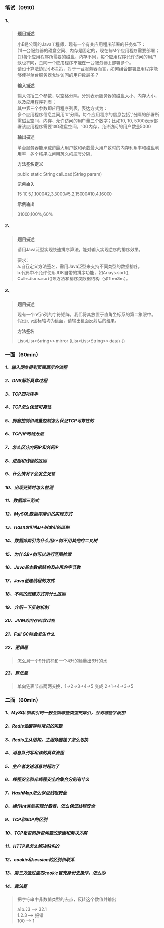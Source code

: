 ### 笔试（0910）

##### 1、

> **题目描述**
>
> 小B是公司的Java工程师，现有一个有关应用程序部署的任务如下：  
> (1)一台服务器的磁盘空间、内存是固定的，现在有M个应用程序需要部署；  
> (2)每个应用程序所需要的磁盘、内存不同，每个应用程序允许访问的用户数也不同，且同一个应用程序不能在一台服务器上部署多个。  
> 请设计算法协助小B决策，对于一台服务器而言，如何组合部署应用程序能够使得单台服务器允许访问的用户数最多？
>
> **输入描述**
>
> 输入包括三个参数，以空格分隔，分别表示服务器的磁盘大小、内存大小，以及应用程序列表；  
> 其中第三个参数即应用程序列表，表达方式为：  
> 多个应用程序信息之间用'#'分隔，每个应用程序的信息包括','分隔的部署所需磁盘空间、内存、允许访问的用户量三个数字；比如10, 10, 5000表示部署该应用程序需要10G磁盘空间，10G内存，允许访问的用户数是5000
>
> **输出描述**
>
> 单台服务器能承载的最大用户数和承载最大用户数时的内存利用率和磁盘利用率，多个结果之间用英文的逗号分隔。
>
> **方法签名定义**
>
> public static String calLoad(String param)
>
> **示例输入**
>
> 15 10 5,1,1000#2,3,3000#5,2,15000#10,4,16000
>
> **示例输出**
>
> 31000,100%,60%

##### 2、

> **题目描述**
>
> 请用Java泛型实现快速排序算法，能对输入实现逆序的排序效果。
>
> 要求：  
> a.自行定义方法签名，需用Java泛型来支持不同类型的数据排序。  
> b.代码中不允许使用JDK自带的排序功能，如Arrays.sort(), Collections.sort()等方法和排序类数据结构（如TreeSet）。

##### 3、

> **题目描述**
>
> 现有一个n行n列的字符矩阵，我们将其放置于直角坐标系的第二象限中。假设x, y坐标轴均为镜面，请输出镜面反射后的结果。
>
> **方法签名**
>
> List\<List\<String\>\> mirror (List\<List\<String\>\> data) {}
>



### 一面（60min）

##### 1、输入网址得到页面展示的流程

##### 2、DNS解析具体过程

##### 3、TCP四次挥手

##### 4、TCP怎么保证可靠性

##### 5、拥塞控制和流量控制怎么保证TCP可靠性的

##### 6、TCP/IP网络分层

##### 7、怎么区分内网IP和外网IP

##### 8、进程和线程的区别

##### 9、什么情况下会发生死锁

##### 10、出现死锁时怎么检测

##### 11、数据库三范式

##### 12、MySQL数据库索引的实现方式

##### 13、Hash索引和B+树索引的区别

##### 14、数据库索引为什么用B+树不用其他的二叉树

##### 15、为什么B+树可以进行范围检索

##### 16、Java基本数据结构及占用的字节数

##### 17、Java创建线程的方式

##### 18、不同的创建方式有什么区别

##### 19、介绍一下反射机制

##### 20、JVM的内存回收过程

##### 21、Full GC时会发生什么

##### 22、逻辑题

> 怎么用一个9升的桶和一个4升的桶量出6升的水

##### 23、算法题

> 单向链表节点两两交换，1->2->3->4->5 变成 2->1->4->3->5



### 二面（60min）

##### 1、MySQL加索引时一般会加哪些类型的索引，会对哪些字段加

##### 2、Redis做缓存时常见的问题

##### 3、Redis主从结构，主服务器挂了怎么切换

##### 4、消息队列写和读的具体流程

##### 5、生产者发送消息时超时了

##### 6、线程安全和非线程安全的集合分别有什么

##### 7、HashMap怎么保证线程安全

##### 8、操作int类型实现计数器，怎么保证线程安全

##### 9、TCP和UDP的区别

##### 10、TCP粘包和拆包问题的原因和解决方案

##### 11、HTTP是怎么解决粘包的

##### 12、cookie和session的区别和联系

##### 13、第三方通过盗取cookie冒充身份去操作，怎么办

##### 14、算法题

> 把字符串中非数值类型的去点，反转这个数值并输出
>
> a1b.23 --> 32.1  
> 1.2.3 --> 报错  
> 100 --> 1



